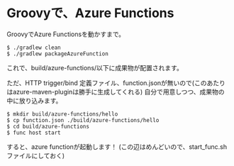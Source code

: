 Groovyで、Azure Functions
============================

GroovyでAzure Functionsを動かすまで。


    $ ./gradlew clean
    $ ./gradlew packageAzureFunction

これで、build/azure-functions/以下に成果物が配置されます。

ただ、HTTP trigger/bind 定義ファイル、function.jsonが無いので(このあたりはazure-maven-pluginは勝手に生成してくれる)
自分で用意しつつ、成果物の中に放り込みます。

    $ mkdir build/azure-functions/hello
    $ cp function.json ./build/azure-functions/hello
    $ cd build/azure-functions
    $ func host start

すると、azure functionが起動します！
(この辺はめんどいので、start_func.shファイルにしておく)



